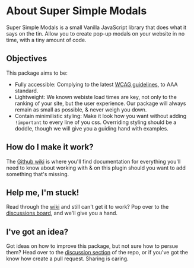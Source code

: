 # About Super Simple Modals

Super Simple Modals is a small Vanilla JavaScript library that does what it says on the tin. Allow you to create pop-up modals on your website in no time, with a tiny amount of code.

## Objectives

This package aims to be:

- Fully accessible: Complying to the latest <a href="https://www.w3.org/TR/WCAG21/">WCAG guidelines</a>, to AAA standard.
- Lightweight: We known webiste load times are key, not only to the ranking of your site, but the user experience. Our package will always remain as small as possible, & never weigh you down.
- Contain minimilistic styling: Make it look how you want without adding `!important` to every line of you css. Overriding styling should be a doddle, though we will give you a guiding hand with examples.

## How do I make it work?

The <a href="https://github.com/TheOneAndOnlyZulu/Super-Simple-Modals/wiki">Github wiki</a> is where you'll find documentation for everything you'll need to know about working with & on this plugin should you want to add something that's missing.

## Help me, I'm stuck!

Read through the <a href="https://github.com/TheOneAndOnlyZulu/Super-Simple-Modals/wiki">wiki</a> and still can't get it to work? Pop over to the <a href="https://github.com/TheOneAndOnlyZulu/Super-Simple-Modals/discussions">discussions board</a>, and we'll give you a hand.

## I've got an idea?

Got ideas on how to improve this package, but not sure how to persue them? Head over to the <a href="https://github.com/TheOneAndOnlyZulu/Super-Simple-Modals/discussions">discussion section</a> of the repo, or if you've got the know how create a pull request. Sharing is caring.

